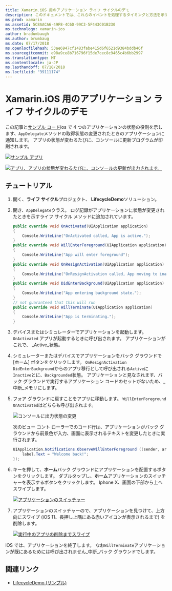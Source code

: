 ```yaml
---
title: Xamarin.iOS 用のアプリケーション ライフ サイクルのデモ
description: このドキュメントでは、これらのイベントを処理するタイミングと方法を示す、iOS アプリケーション内のアプリ デリゲートによって処理される、さまざまなライフ サイクル イベントを調べます。
ms.prod: xamarin
ms.assetid: 5C8AACA6-49F8-4C6D-99C3-5F443C01B230
ms.technology: xamarin-ios
author: bradumbaugh
ms.author: brumbaug
ms.date: 07/17/2018
ms.openlocfilehash: 53ae6947cf1483fabe415d6f6521d9384bddb46f
ms.sourcegitcommit: e98a9ce8b716796f15de7cec8c9465c4b6bb2997
ms.translationtype: MT
ms.contentlocale: ja-JP
ms.lasthandoff: 07/18/2018
ms.locfileid: "39111174"
---
```

# <a name="application-lifecycle-demo-for-xamarinios"></a>Xamarin.iOS 用のアプリケーション ライフ サイクルのデモ

この記事と[サンプル コード](https://developer.xamarin.com/samples/monotouch/LifecycleDemo/)ios で 4 つのアプリケーションの状態の役割を示します、`AppDelegate`メソッドの取得状態の変更されたときのアプリケーションに通知します。 アプリの状態が変わるたびに、コンソールに更新プログラムが印刷されます。

[![](application-lifecycle-demo-images/image3-sml.png "サンプル アプリ")](application-lifecycle-demo-images/image3.png#lightbox)

[![](application-lifecycle-demo-images/image4.png "アプリ、アプリの状態が変わるたびに、コンソールの更新が出力されます。")](application-lifecycle-demo-images/image4.png#lightbox)

## <a name="walkthrough"></a>チュートリアル

1. 開く、**ライフ サイクル**プロジェクト、 **LifecycleDemo**ソリューション。
1. 開き、`AppDelegate`クラス。 ログ記録がアプリケーションに状態が変更されたときを示すライフ サイクル メソッドに追加されています。

    ```csharp
    public override void OnActivated(UIApplication application)
    {
        Console.WriteLine("OnActivated called, App is active.");
    }
    public override void WillEnterForeground(UIApplication application)
    {
        Console.WriteLine("App will enter foreground");
    }
    public override void OnResignActivation(UIApplication application)
    {
        Console.WriteLine("OnResignActivation called, App moving to inactive state.");
    }
    public override void DidEnterBackground(UIApplication application)
    {
        Console.WriteLine("App entering background state.");
    }
    // not guaranteed that this will run
    public override void WillTerminate(UIApplication application)
    {
        Console.WriteLine("App is terminating.");
    }
    ```

1. デバイスまたはシミュレーターでアプリケーションを起動します。 `OnActivated` アプリが起動するときに呼び出されます。 アプリケーションがこれで、 _Active_状態。
1. シミュレーターまたはデバイスでアプリケーションをバック グラウンドで [ホーム] ボタンをクリックします。 `OnResignActivation` `DidEnterBackground`からのアプリ移行として呼び出される`Active`に`Inactive`とに、`Backgrounded`状態。 アプリケーションと見なされます、バック グラウンドで実行するアプリケーション コードのセットがないため、_中断_メモリにします。
1. フォア グラウンドに戻すことをアプリに移動します。 `WillEnterForeground` `OnActivated`はどちらも呼び出されます。

    ![](application-lifecycle-demo-images/image4.png "コンソールに出力状態の変更")

    次のビュー コント ローラーでのコード行は、アプリケーションがバック グラウンドから前景色が入力、画面に表示されるテキストを変更したときに実行されます。

    ```csharp
    UIApplication.Notifications.ObserveWillEnterForeground ((sender, args) => {
        label.Text = "Welcome back!";
    });
    ```

1. キーを押して、**ホーム**バック グラウンドにアプリケーションを配置するボタンをクリックします。 ダブルタップし、**ホーム**アプリケーションのスイッチャーを表示するボタンをクリックします。 Iphone X、画面の下部から上へスワイプします。

    [![アプリケーションのスイッチャー](application-lifecycle-demo-images/app-switcher-sml.png "アプリケーションのスイッチャー")](application-lifecycle-demo-images/app-switcher.png#lightbox)
  
1. アプリケーションのスイッチャーので、アプリケーションを見つけて、上方向にスワイプ (iOS 11、長押し上隅にある赤いアイコンが表示されるまで) を削除します。

    [![実行中のアプリの削除までスワイプ](application-lifecycle-demo-images/app-switcher-swipe-sml.png "スワイプまで実行中のアプリの削除")](application-lifecycle-demo-images/app-switcher-swipe.png#lightbox)

iOS では、アプリケーションを終了します。 なお`WillTerminate`アプリケーションが既にあるためには呼び出されません_中断_バック グラウンドでします。

## <a name="related-links"></a>関連リンク

- [LifecycleDemo (サンプル)](https://developer.xamarin.com/samples/monotouch/LifecycleDemo/)

